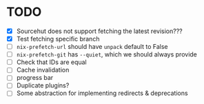 # TODO

- [x] Sourcehut does not support fetching the latest revision???
- [x] Test fetching specific branch
- [ ] `nix-prefetch-url` should have `unpack` default to False
- [ ] `nix-prefetch-git` has `--quiet`, which we should always provide
- [ ] Check that IDs are equal
- [ ] Cache invalidation
- [ ] progress bar
- [ ] Duplicate plugins?
- [ ] Some abstraction for implementing redirects & deprecations
